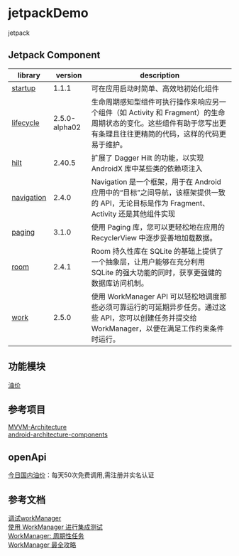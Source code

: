 # jetpackDemo
jetpack

## Jetpack Component
| library | version | description |
| ------- | ------- | ----------- |
| [startup][startup] | 1.1.1   | 可在应用启动时简单、高效地初始化组件 |
| [lifecycle][lifecycle] | 2.5.0-alpha02 | 生命周期感知型组件可执行操作来响应另一个组件（如 Activity 和 Fragment）的生命周期状态的变化。这些组件有助于您写出更有条理且往往更精简的代码，这样的代码更易于维护。 |
| [hilt][hilt] | 2.40.5 | 扩展了 Dagger Hilt 的功能，以实现 AndroidX 库中某些类的依赖项注入 |
| [navigation][navigation] | 2.4.0 | Navigation 是一个框架，用于在 Android 应用中的“目标”之间导航，该框架提供一致的 API，无论目标是作为 Fragment、Activity 还是其他组件实现 |
| [paging][paging] | 3.1.0 | 使用 Paging 库，您可以更轻松地在应用的 RecyclerView 中逐步妥善地加载数据。 
| [room][room] | 2.4.1 | Room 持久性库在 SQLite 的基础上提供了一个抽象层，让用户能够在充分利用 SQLite 的强大功能的同时，获享更强健的数据库访问机制。
| [work][work] | 2.5.0 | 使用 WorkManager API 可以轻松地调度那些必须可靠运行的可延期异步任务。通过这些 API，您可以创建任务并提交给 WorkManager，以便在满足工作约束条件时运行。

## 功能模块
[油价](doc/oil.md)  


## 参考项目
[MVVM-Architecture][MVVM-Architecture]  
[android-architecture-components][android-architecture-components]  

## openApi
[今日国内油价][油价API]：每天50次免费调用,需注册并实名认证  

## 参考文档
[调试workManager][调试workManager]  
[使用 WorkManager 进行集成测试][使用 WorkManager 进行集成测试]  
[WorkManager: 周期性任务][WorkManager: 周期性任务]  
[WorkManager 最全攻略][WorkManager 最全攻略]  

[startup]: https://developer.android.google.cn/jetpack/androidx/releases/startup
[lifecycle]: https://developer.android.google.cn/jetpack/androidx/releases/lifecycle
[hilt]: https://developer.android.google.cn/jetpack/androidx/releases/hilt
[navigation]: https://developer.android.google.cn/jetpack/androidx/releases/navigation
[paging]: https://developer.android.google.cn/jetpack/androidx/releases/paging?hl=zh_cn
[room]: https://developer.android.google.cn/jetpack/androidx/releases/room?hl=zh_cn
[work]: https://developer.android.google.cn/jetpack/androidx/releases/work?hl=zh_cn
[油价API]: https://www.juhe.cn/docs/api/id/540
[调试workManager]: https://developer.android.google.cn/topic/libraries/architecture/workmanager/how-to/debugging
[使用 WorkManager 进行集成测试]: https://developer.android.google.cn/topic/libraries/architecture/workmanager/how-to/integration-testing
[WorkManager: 周期性任务]: https://zhuanlan.zhihu.com/p/265051417?utm_source=wechat_session
[WorkManager 最全攻略]: https://www.jianshu.com/p/6a72bcd25956
[MVVM-Architecture]: https://github.com/qingmei2/MVVM-Architecture
[android-architecture-components]: https://github.com/googlesamples/android-architecture-components